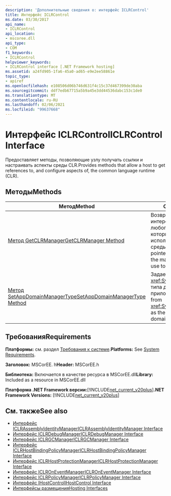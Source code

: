 ```yaml
---
description: 'Дополнительные сведения о: интерфейс ICLRControl'
title: Интерфейс ICLRControl
ms.date: 03/30/2017
api_name:
- ICLRControl
api_location:
- mscoree.dll
api_type:
- COM
f1_keywords:
- ICLRControl
helpviewer_keywords:
- ICLRControl interface [.NET Framework hosting]
ms.assetid: a24fd905-1fa6-45a0-ad65-e9e2ee58861e
topic_type:
- apiref
ms.openlocfilehash: e108506d06b746d631f4c15c37d467399de30aba
ms.sourcegitcommit: ddf7edb67715a5b9a45e3dd44536dabc153c1de0
ms.translationtype: MT
ms.contentlocale: ru-RU
ms.lasthandoff: 02/06/2021
ms.locfileid: "99637668"
---
```

# <a name="iclrcontrol-interface"></a><span data-ttu-id="f12dd-103">Интерфейс ICLRControl</span><span class="sxs-lookup"><span data-stu-id="f12dd-103">ICLRControl Interface</span></span>

<span data-ttu-id="f12dd-104">Предоставляет методы, позволяющие узлу получать ссылки и настраивать аспекты среды CLR.</span><span class="sxs-lookup"><span data-stu-id="f12dd-104">Provides methods that allow a host to get references to, and configure aspects of, the common language runtime (CLR).</span></span>  
  
## <a name="methods"></a><span data-ttu-id="f12dd-105">Методы</span><span class="sxs-lookup"><span data-stu-id="f12dd-105">Methods</span></span>  
  
|<span data-ttu-id="f12dd-106">Метод</span><span class="sxs-lookup"><span data-stu-id="f12dd-106">Method</span></span>|<span data-ttu-id="f12dd-107">Описание</span><span class="sxs-lookup"><span data-stu-id="f12dd-107">Description</span></span>|  
|------------|-----------------|  
|[<span data-ttu-id="f12dd-108">Метод GetCLRManager</span><span class="sxs-lookup"><span data-stu-id="f12dd-108">GetCLRManager Method</span></span>](iclrcontrol-getclrmanager-method.md)|<span data-ttu-id="f12dd-109">Возвращает указатель интерфейса на экземпляр любого из типов диспетчера, который узел может использовать для настройки среды CLR.</span><span class="sxs-lookup"><span data-stu-id="f12dd-109">Gets an interface pointer to an instance of any of the manager types the host can use to configure the CLR.</span></span>|  
|[<span data-ttu-id="f12dd-110">Метод SetAppDomainManagerType</span><span class="sxs-lookup"><span data-stu-id="f12dd-110">SetAppDomainManagerType Method</span></span>](iclrcontrol-setappdomainmanagertype-method.md)|<span data-ttu-id="f12dd-111">Задает тип, производный от <xref:System.AppDomainManager> типа для диспетчеров доменов приложений.</span><span class="sxs-lookup"><span data-stu-id="f12dd-111">Sets a type derived from <xref:System.AppDomainManager> as the type for application domain managers.</span></span>|  
  
## <a name="requirements"></a><span data-ttu-id="f12dd-112">Требования</span><span class="sxs-lookup"><span data-stu-id="f12dd-112">Requirements</span></span>  

 <span data-ttu-id="f12dd-113">**Платформы:** см. раздел [Требования к системе](../../get-started/system-requirements.md).</span><span class="sxs-lookup"><span data-stu-id="f12dd-113">**Platforms:** See [System Requirements](../../get-started/system-requirements.md).</span></span>  
  
 <span data-ttu-id="f12dd-114">**Заголовок:** MSCorEE. h</span><span class="sxs-lookup"><span data-stu-id="f12dd-114">**Header:** MSCorEE.h</span></span>  
  
 <span data-ttu-id="f12dd-115">**Библиотека:** Включается в качестве ресурса в MSCorEE.dll</span><span class="sxs-lookup"><span data-stu-id="f12dd-115">**Library:** Included as a resource in MSCorEE.dll</span></span>  
  
 <span data-ttu-id="f12dd-116">**Платформа .NET Framework версии:**[!INCLUDE[net_current_v20plus](../../../../includes/net-current-v20plus-md.md)]</span><span class="sxs-lookup"><span data-stu-id="f12dd-116">**.NET Framework Versions:** [!INCLUDE[net_current_v20plus](../../../../includes/net-current-v20plus-md.md)]</span></span>  
  
## <a name="see-also"></a><span data-ttu-id="f12dd-117">См. также</span><span class="sxs-lookup"><span data-stu-id="f12dd-117">See also</span></span>

- [<span data-ttu-id="f12dd-118">Интерфейс ICLRAssemblyIdentityManager</span><span class="sxs-lookup"><span data-stu-id="f12dd-118">ICLRAssemblyIdentityManager Interface</span></span>](iclrassemblyidentitymanager-interface.md)
- [<span data-ttu-id="f12dd-119">Интерфейс ICLRDebugManager</span><span class="sxs-lookup"><span data-stu-id="f12dd-119">ICLRDebugManager Interface</span></span>](iclrdebugmanager-interface.md)
- [<span data-ttu-id="f12dd-120">Интерфейс ICLRGCManager</span><span class="sxs-lookup"><span data-stu-id="f12dd-120">ICLRGCManager Interface</span></span>](iclrgcmanager-interface.md)
- [<span data-ttu-id="f12dd-121">Интерфейс ICLRHostBindingPolicyManager</span><span class="sxs-lookup"><span data-stu-id="f12dd-121">ICLRHostBindingPolicyManager Interface</span></span>](iclrhostbindingpolicymanager-interface.md)
- [<span data-ttu-id="f12dd-122">Интерфейс ICLRHostProtectionManager</span><span class="sxs-lookup"><span data-stu-id="f12dd-122">ICLRHostProtectionManager Interface</span></span>](iclrhostprotectionmanager-interface.md)
- [<span data-ttu-id="f12dd-123">Интерфейс ICLROnEventManager</span><span class="sxs-lookup"><span data-stu-id="f12dd-123">ICLROnEventManager Interface</span></span>](iclroneventmanager-interface.md)
- [<span data-ttu-id="f12dd-124">Интерфейс ICLRPolicyManager</span><span class="sxs-lookup"><span data-stu-id="f12dd-124">ICLRPolicyManager Interface</span></span>](iclrpolicymanager-interface.md)
- [<span data-ttu-id="f12dd-125">Интерфейс IHostControl</span><span class="sxs-lookup"><span data-stu-id="f12dd-125">IHostControl Interface</span></span>](ihostcontrol-interface.md)
- [<span data-ttu-id="f12dd-126">Интерфейсы размещения</span><span class="sxs-lookup"><span data-stu-id="f12dd-126">Hosting Interfaces</span></span>](hosting-interfaces.md)
